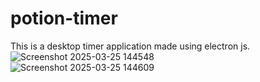 # potion-timer
This is a desktop timer application made using electron js.
<br>
![Screenshot 2025-03-25 144548](https://github.com/user-attachments/assets/fd7aa825-3fcd-4ff5-9b12-e55f6334658d)
<br>
![Screenshot 2025-03-25 144609](https://github.com/user-attachments/assets/cbc56d08-4f9f-4692-a42a-8fc329d444a0)

